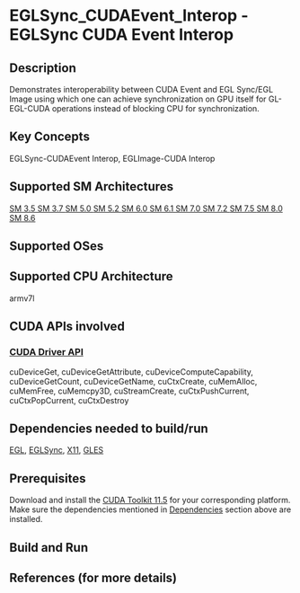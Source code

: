 # EGLSync_CUDAEvent_Interop - EGLSync CUDA Event Interop

## Description

Demonstrates interoperability between CUDA Event and EGL Sync/EGL Image using which one can achieve synchronization on GPU itself for GL-EGL-CUDA operations instead of blocking CPU for synchronization.

## Key Concepts

EGLSync-CUDAEvent Interop, EGLImage-CUDA Interop

## Supported SM Architectures

[SM 3.5 ](https://developer.nvidia.com/cuda-gpus)  [SM 3.7 ](https://developer.nvidia.com/cuda-gpus)  [SM 5.0 ](https://developer.nvidia.com/cuda-gpus)  [SM 5.2 ](https://developer.nvidia.com/cuda-gpus)  [SM 6.0 ](https://developer.nvidia.com/cuda-gpus)  [SM 6.1 ](https://developer.nvidia.com/cuda-gpus)  [SM 7.0 ](https://developer.nvidia.com/cuda-gpus)  [SM 7.2 ](https://developer.nvidia.com/cuda-gpus)  [SM 7.5 ](https://developer.nvidia.com/cuda-gpus)  [SM 8.0 ](https://developer.nvidia.com/cuda-gpus)  [SM 8.6 ](https://developer.nvidia.com/cuda-gpus)

## Supported OSes

## Supported CPU Architecture

armv7l

## CUDA APIs involved

### [CUDA Driver API](http://docs.nvidia.com/cuda/cuda-driver-api/index.html)
cuDeviceGet, cuDeviceGetAttribute, cuDeviceComputeCapability, cuDeviceGetCount, cuDeviceGetName, cuCtxCreate, cuMemAlloc, cuMemFree, cuMemcpy3D, cuStreamCreate, cuCtxPushCurrent, cuCtxPopCurrent, cuCtxDestroy

## Dependencies needed to build/run
[EGL](../../README.md#egl), [EGLSync](../../README.md#eglsync), [X11](../../README.md#x11), [GLES](../../README.md#gles)

## Prerequisites

Download and install the [CUDA Toolkit 11.5](https://developer.nvidia.com/cuda-downloads) for your corresponding platform.
Make sure the dependencies mentioned in [Dependencies]() section above are installed.

## Build and Run

## References (for more details)

